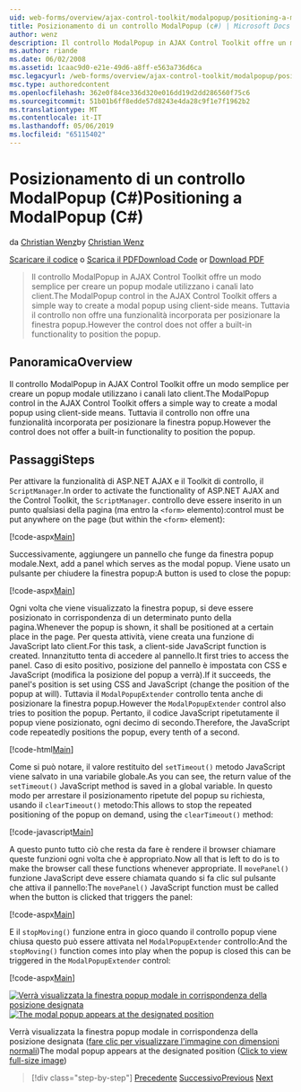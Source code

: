 ```yaml
---
uid: web-forms/overview/ajax-control-toolkit/modalpopup/positioning-a-modalpopup-cs
title: Posizionamento di un controllo ModalPopup (c#) | Microsoft Docs
author: wenz
description: Il controllo ModalPopup in AJAX Control Toolkit offre un modo semplice per creare un popup modale utilizzano i canali lato client. Tuttavia il controllo non offre un...
ms.author: riande
ms.date: 06/02/2008
ms.assetid: 1caac9d0-e21e-49d6-a8ff-e563a736d6ca
msc.legacyurl: /web-forms/overview/ajax-control-toolkit/modalpopup/positioning-a-modalpopup-cs
msc.type: authoredcontent
ms.openlocfilehash: 362e0f84ce336d320e016dd19d2dd286560f75c6
ms.sourcegitcommit: 51b01b6ff8edde57d8243e4da28c9f1e7f1962b2
ms.translationtype: MT
ms.contentlocale: it-IT
ms.lasthandoff: 05/06/2019
ms.locfileid: "65115402"
---
```

# <a name="positioning-a-modalpopup-c"></a><span data-ttu-id="cd084-104">Posizionamento di un controllo ModalPopup (C#)</span><span class="sxs-lookup"><span data-stu-id="cd084-104">Positioning a ModalPopup (C#)</span></span>

<span data-ttu-id="cd084-105">da [Christian Wenz](https://github.com/wenz)</span><span class="sxs-lookup"><span data-stu-id="cd084-105">by [Christian Wenz](https://github.com/wenz)</span></span>

<span data-ttu-id="cd084-106">[Scaricare il codice](http://download.microsoft.com/download/2/4/0/24052038-f942-4336-905b-b60ae56f0dd5/ModalPopup4.cs.zip) o [Scarica il PDF](http://download.microsoft.com/download/b/6/a/b6ae89ee-df69-4c87-9bfb-ad1eb2b23373/modalpopup4CS.pdf)</span><span class="sxs-lookup"><span data-stu-id="cd084-106">[Download Code](http://download.microsoft.com/download/2/4/0/24052038-f942-4336-905b-b60ae56f0dd5/ModalPopup4.cs.zip) or [Download PDF](http://download.microsoft.com/download/b/6/a/b6ae89ee-df69-4c87-9bfb-ad1eb2b23373/modalpopup4CS.pdf)</span></span>

> <span data-ttu-id="cd084-107">Il controllo ModalPopup in AJAX Control Toolkit offre un modo semplice per creare un popup modale utilizzano i canali lato client.</span><span class="sxs-lookup"><span data-stu-id="cd084-107">The ModalPopup control in the AJAX Control Toolkit offers a simple way to create a modal popup using client-side means.</span></span> <span data-ttu-id="cd084-108">Tuttavia il controllo non offre una funzionalità incorporata per posizionare la finestra popup.</span><span class="sxs-lookup"><span data-stu-id="cd084-108">However the control does not offer a built-in functionality to position the popup.</span></span>

## <a name="overview"></a><span data-ttu-id="cd084-109">Panoramica</span><span class="sxs-lookup"><span data-stu-id="cd084-109">Overview</span></span>

<span data-ttu-id="cd084-110">Il controllo ModalPopup in AJAX Control Toolkit offre un modo semplice per creare un popup modale utilizzano i canali lato client.</span><span class="sxs-lookup"><span data-stu-id="cd084-110">The ModalPopup control in the AJAX Control Toolkit offers a simple way to create a modal popup using client-side means.</span></span> <span data-ttu-id="cd084-111">Tuttavia il controllo non offre una funzionalità incorporata per posizionare la finestra popup.</span><span class="sxs-lookup"><span data-stu-id="cd084-111">However the control does not offer a built-in functionality to position the popup.</span></span>

## <a name="steps"></a><span data-ttu-id="cd084-112">Passaggi</span><span class="sxs-lookup"><span data-stu-id="cd084-112">Steps</span></span>

<span data-ttu-id="cd084-113">Per attivare la funzionalità di ASP.NET AJAX e il Toolkit di controllo, il `ScriptManager`.</span><span class="sxs-lookup"><span data-stu-id="cd084-113">In order to activate the functionality of ASP.NET AJAX and the Control Toolkit, the `ScriptManager`.</span></span> <span data-ttu-id="cd084-114">controllo deve essere inserito in un punto qualsiasi della pagina (ma entro la `<form>` elemento):</span><span class="sxs-lookup"><span data-stu-id="cd084-114">control must be put anywhere on the page (but within the `<form>` element):</span></span>

[!code-aspx[Main](positioning-a-modalpopup-cs/samples/sample1.aspx)]

<span data-ttu-id="cd084-115">Successivamente, aggiungere un pannello che funge da finestra popup modale.</span><span class="sxs-lookup"><span data-stu-id="cd084-115">Next, add a panel which serves as the modal popup.</span></span> <span data-ttu-id="cd084-116">Viene usato un pulsante per chiudere la finestra popup:</span><span class="sxs-lookup"><span data-stu-id="cd084-116">A button is used to close the popup:</span></span>

[!code-aspx[Main](positioning-a-modalpopup-cs/samples/sample2.aspx)]

<span data-ttu-id="cd084-117">Ogni volta che viene visualizzato la finestra popup, si deve essere posizionato in corrispondenza di un determinato punto della pagina.</span><span class="sxs-lookup"><span data-stu-id="cd084-117">Whenever the popup is shown, it shall be positioned at a certain place in the page.</span></span> <span data-ttu-id="cd084-118">Per questa attività, viene creata una funzione di JavaScript lato client.</span><span class="sxs-lookup"><span data-stu-id="cd084-118">For this task, a client-side JavaScript function is created.</span></span> <span data-ttu-id="cd084-119">Innanzitutto tenta di accedere al pannello.</span><span class="sxs-lookup"><span data-stu-id="cd084-119">It first tries to access the panel.</span></span> <span data-ttu-id="cd084-120">Caso di esito positivo, posizione del pannello è impostata con CSS e JavaScript (modifica la posizione del popup a verrà).</span><span class="sxs-lookup"><span data-stu-id="cd084-120">If it succeeds, the panel's position is set using CSS and JavaScript (change the position of the popup at will).</span></span> <span data-ttu-id="cd084-121">Tuttavia il `ModalPopupExtender` controllo tenta anche di posizionare la finestra popup.</span><span class="sxs-lookup"><span data-stu-id="cd084-121">However the `ModalPopupExtender` control also tries to position the popup.</span></span> <span data-ttu-id="cd084-122">Pertanto, il codice JavaScript ripetutamente il popup viene posizionato, ogni decimo di secondo.</span><span class="sxs-lookup"><span data-stu-id="cd084-122">Therefore, the JavaScript code repeatedly positions the popup, every tenth of a second.</span></span>

[!code-html[Main](positioning-a-modalpopup-cs/samples/sample3.html)]

<span data-ttu-id="cd084-123">Come si può notare, il valore restituito del `setTimeout()` metodo JavaScript viene salvato in una variabile globale.</span><span class="sxs-lookup"><span data-stu-id="cd084-123">As you can see, the return value of the `setTimeout()` JavaScript method is saved in a global variable.</span></span> <span data-ttu-id="cd084-124">In questo modo per arrestare il posizionamento ripetute del popup su richiesta, usando il `clearTimeout()` metodo:</span><span class="sxs-lookup"><span data-stu-id="cd084-124">This allows to stop the repeated positioning of the popup on demand, using the `clearTimeout()` method:</span></span>

[!code-javascript[Main](positioning-a-modalpopup-cs/samples/sample4.js)]

<span data-ttu-id="cd084-125">A questo punto tutto ciò che resta da fare è rendere il browser chiamare queste funzioni ogni volta che è appropriato.</span><span class="sxs-lookup"><span data-stu-id="cd084-125">Now all that is left to do is to make the browser call these functions whenever appropriate.</span></span> <span data-ttu-id="cd084-126">Il `movePanel()` funzione JavaScript deve essere chiamata quando si fa clic sul pulsante che attiva il pannello:</span><span class="sxs-lookup"><span data-stu-id="cd084-126">The `movePanel()` JavaScript function must be called when the button is clicked that triggers the panel:</span></span>

[!code-aspx[Main](positioning-a-modalpopup-cs/samples/sample5.aspx)]

<span data-ttu-id="cd084-127">E il `stopMoving()` funzione entra in gioco quando il controllo popup viene chiusa questo può essere attivata nel `ModalPopupExtender` controllo:</span><span class="sxs-lookup"><span data-stu-id="cd084-127">And the `stopMoving()` function comes into play when the popup is closed this can be triggered in the `ModalPopupExtender` control:</span></span>

[!code-aspx[Main](positioning-a-modalpopup-cs/samples/sample6.aspx)]

<span data-ttu-id="cd084-128">[![Verrà visualizzata la finestra popup modale in corrispondenza della posizione designata](positioning-a-modalpopup-cs/_static/image2.png)](positioning-a-modalpopup-cs/_static/image1.png)</span><span class="sxs-lookup"><span data-stu-id="cd084-128">[![The modal popup appears at the designated position](positioning-a-modalpopup-cs/_static/image2.png)](positioning-a-modalpopup-cs/_static/image1.png)</span></span>

<span data-ttu-id="cd084-129">Verrà visualizzata la finestra popup modale in corrispondenza della posizione designata ([fare clic per visualizzare l'immagine con dimensioni normali](positioning-a-modalpopup-cs/_static/image3.png))</span><span class="sxs-lookup"><span data-stu-id="cd084-129">The modal popup appears at the designated position ([Click to view full-size image](positioning-a-modalpopup-cs/_static/image3.png))</span></span>

> [!div class="step-by-step"]
> <span data-ttu-id="cd084-130">[Precedente](handling-postbacks-from-a-modalpopup-cs.md)
> [Successivo](launching-a-modal-popup-window-from-server-code-vb.md)</span><span class="sxs-lookup"><span data-stu-id="cd084-130">[Previous](handling-postbacks-from-a-modalpopup-cs.md)
[Next](launching-a-modal-popup-window-from-server-code-vb.md)</span></span>
